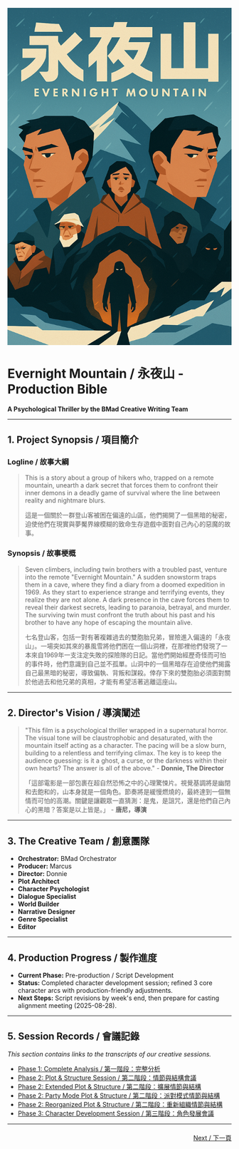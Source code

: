 ![Evernight Mountain Header](Evernight_Mountain_header.png)

# Evernight Mountain / 永夜山 - Production Bible

**A Psychological Thriller by the BMad Creative Writing Team**

---

## 1. Project Synopsis / 項目簡介

### Logline / 故事大綱
> This is a story about a group of hikers who, trapped on a remote mountain, unearth a dark secret that forces them to confront their inner demons in a deadly game of survival where the line between reality and nightmare blurs.
>
> 這是一個關於一群登山客被困在偏遠的山區，他們揭開了一個黑暗的秘密，迫使他們在現實與夢魘界線模糊的致命生存遊戲中面對自己內心的惡魔的故事。

### Synopsis / 故事梗概
> Seven climbers, including twin brothers with a troubled past, venture into the remote "Evernight Mountain." A sudden snowstorm traps them in a cave, where they find a diary from a doomed expedition in 1969. As they start to experience strange and terrifying events, they realize they are not alone. A dark presence in the cave forces them to reveal their darkest secrets, leading to paranoia, betrayal, and murder. The surviving twin must confront the truth about his past and his brother to have any hope of escaping the mountain alive.
>
> 七名登山客，包括一對有著複雜過去的雙胞胎兄弟，冒險進入偏遠的「永夜山」。一場突如其來的暴風雪將他們困在一個山洞裡，在那裡他們發現了一本來自1969年一支注定失敗的探險隊的日記。當他們開始經歷奇怪而可怕的事件時，他們意識到自己並不孤單。山洞中的一個黑暗存在迫使他們揭露自己最黑暗的秘密，導致偏執、背叛和謀殺。倖存下來的雙胞胎必須面對關於他過去和他兄弟的真相，才能有希望活著逃離這座山。

---

## 2. Director's Vision / 導演闡述

> "This film is a psychological thriller wrapped in a supernatural horror. The visual tone will be claustrophobic and desaturated, with the mountain itself acting as a character. The pacing will be a slow burn, building to a relentless and terrifying climax. The key is to keep the audience guessing: is it a ghost, a curse, or the darkness within their own hearts? The answer is all of the above." - **Donnie, The Director**
>
> 「這部電影是一部包裹在超自然恐怖之中的心理驚悚片。視覺基調將是幽閉和去飽和的，山本身就是一個角色。節奏將是緩慢燃燒的，最終達到一個無情而可怕的高潮。關鍵是讓觀眾一直猜測：是鬼，是詛咒，還是他們自己內心的黑暗？答案是以上皆是。」 - **唐尼，導演**

---

## 3. The Creative Team / 創意團隊

*   **Orchestrator:** BMad Orchestrator
*   **Producer:** Marcus
*   **Director:** Donnie
*   **Plot Architect**
*   **Character Psychologist**
*   **Dialogue Specialist**
*   **World Builder**
*   **Narrative Designer**
*   **Genre Specialist**
*   **Editor**

---

## 4. Production Progress / 製作進度

*   **Current Phase:** Pre-production / Script Development
*   **Status:** Completed character development session; refined 3 core character arcs with production-friendly adjustments.
*   **Next Steps:** Script revisions by week's end, then prepare for casting alignment meeting (2025-08-28).

---

## 5. Session Records / 會議記錄

*This section contains links to the transcripts of our creative sessions.*

*   [Phase 1: Complete Analysis / 第一階段：完整分析](Docs/phase_1_complete_analysis_bilingual.md)
*   [Phase 2: Plot & Structure Session / 第二階段：情節與結構會議](Docs/plot_and_structure_session_bilingual.md)
*   [Phase 2: Extended Plot & Structure / 第二階段：擴展情節與結構](Docs/phase_2_extended_plot_structure_bilingual.md)
*   [Phase 2: Party Mode Plot & Structure / 第二階段：派對模式情節與結構](Docs/phase_2_party_mode_plot_structure_bilingual.md)
*   [Phase 2: Reorganized Plot & Structure / 第二階段：重新組織情節與結構](Docs/phase_2_reorganized_plot_structure_bilingual.md)
*   [Phase 3: Character Development Session / 第三階段：角色發展會議](Docs/character_development_session_bilingual.md)

---

<div style="text-align: right; margin-top: 20px;">
  <a href="Docs/phase_1_complete_analysis_bilingual.md">Next / 下一頁</a>
</div>